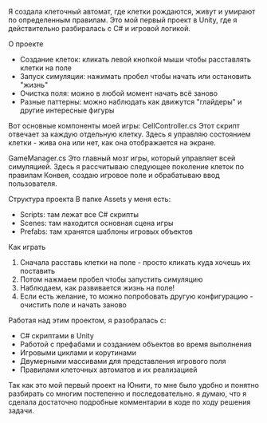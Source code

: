 Я создала клеточный автомат, где клетки рождаются, живут и умирают по определенным правилам. Это мой первый проект в Unity, где я действительно разбиралась с C# и игровой логикой.

О проекте
- Создание клеток: кликать левой кнопкой мыши чтобы расставлять клетки на поле
- Запуск симуляции: нажимать пробел чтобы начать или остановить "жизнь"
- Очистка поля: можно в любой момент начать всё заново
- Разные паттерны: можно наблюдать как движутся "глайдеры" и другие интересные фигуры

Вот основные компоненты моей игры:
CellController.cs
Этот скрипт отвечает за каждую отдельную клетку. Здесь я управляю состоянием клетки - жива она или нет, как она отображается на экране.

GameManager.cs
Это главный мозг игры, который управляет всей симуляцией. Здесь я рассчитываю следующее поколение клеток по правилам Конвея, создаю игровое поле и обрабатываю ввод пользователя.

Структура проекта
В папке Assets у меня есть:
- Scripts: там лежат все C# скрипты
- Scenes: там находится основная сцена игры
- Prefabs: там хранятся шаблоны игровых объектов

Как играть
1. Сначала расставь клетки на поле - просто кликать куда хочешь их поставить
2. Потом нажмаем пробел чтобы запустить симуляцию
3. Наблюдаем, как развивается жизнь на поле!
4. Если есть желание, то можно попробовать другую конфигурацию - очистить поле и начать заново

Работая над этим проектом, я разобралась с:
- C# скриптами в Unity
- Работой с префабами и созданием объектов во время выполнения
- Игровыми циклами и корутинами
- Двумерными массивами для представления игрового поля
- Правилами клеточных автоматов и их реализацией

Так как это мой первый проект на Юнити, то мне было удобно и понятно разбирать со многим постепенно и последовательно. я думаю, что я сделала достаточно подробные комментарии в коде по ходу решения задачи.